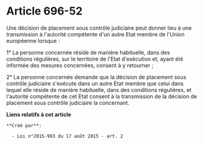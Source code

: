 # Article 696-52

Une décision de placement sous contrôle judiciaire peut donner lieu à une transmission à l'autorité compétente d'un autre
Etat membre de l'Union européenne lorsque : 

1° La personne concernée réside de manière habituelle, dans des conditions régulières, sur le territoire de l'Etat
d'exécution et, ayant été informée des mesures concernées, consent à y retourner ; 

2° La personne concernée demande que la décision de placement sous contrôle judiciaire s'exécute dans un autre Etat membre
que celui dans lequel elle réside de manière habituelle, dans des conditions régulières, et l'autorité compétente de cet Etat
consent à la transmission de la décision de placement sous contrôle judiciaire la concernant.

**Liens relatifs à cet article**

	**Créé par**:

	  - Loi n°2015-993 du 17 août 2015 - art. 2
